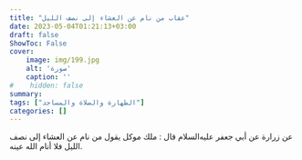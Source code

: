 ```yaml
---
title: "عقاب من نام عن العشاء إلى نصف الليل"
date: 2023-05-04T01:21:13+03:00
draft: false
ShowToc: False
cover:
    image: img/199.jpg
    alt: 'صورة'
    caption: ''
#    hidden: false
summary: 
tags: ["الطهارة والصلاة والمساجد"]
categories: []
---
```

عن زرارة عن أبي
جعفر عليه‌السلام قال : ملك موكل يقول من نام عن العشاء إلى نصف الليل
فلا أنام الله عينه.

